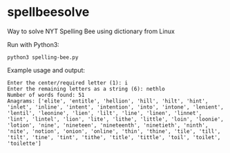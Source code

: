 # spellbeesolve
Way to solve NYT Spelling Bee using dictionary from Linux

Run with Python3:

```
python3 spelling-bee.py
```

Example usage and output:
```
Enter the center/required letter (1): i
Enter the remaining letters as a string (6): nethlo
Number of words found: 51
Anagrams: ['elite', 'entitle', 'hellion', 'hill', 'hilt', 'hint', 'inlet', 'inline', 'intent', 'intention', 'into', 'intone', 'lenient', 'lentil', 'leonine', 'lien', 'lilt', 'line', 'linen', 'linnet', 'lint', 'lintel', 'lion', 'lite', 'lithe', 'little', 'loin', 'loonie', 'lotion', 'nine', 'nineteen', 'nineteenth', 'ninetieth', 'ninth', 'nite', 'notion', 'onion', 'online', 'thin', 'thine', 'tile', 'till', 'tilt', 'tine', 'tint', 'tithe', 'title', 'tittle', 'toil', 'toilet', 'toilette']
```

